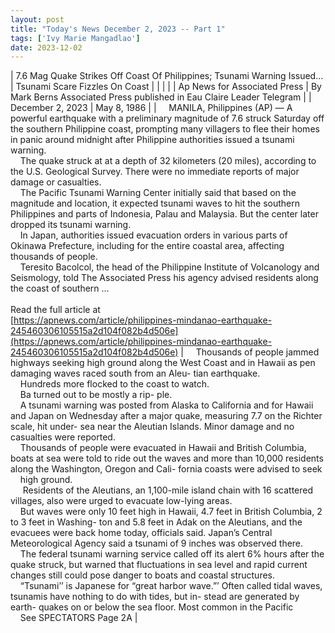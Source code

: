 ```yaml
---
layout: post
title: "Today's News December 2, 2023 -- Part 1"
tags: ['Ivy Marie Mangadlao']
date: 2023-12-02
---
```


| 7.6 Mag Quake Strikes Off Coast Of Philippines; Tsunami Warning Issued... | Tsunami Scare Fizzles On Coast  |
|  |  |
| Ap News for Associated Press | By Mark Berns Associated Press  published in Eau Claire Leader Telegram |
| December 2, 2023 | May 8, 1986 |
| &nbsp;&nbsp;&nbsp;&nbsp;MANILA, Philippines (AP) — A powerful earthquake with a preliminary magnitude of 7.6 struck Saturday off the southern Philippine coast, prompting many villagers to flee their homes in panic around midnight after Philippine authorities issued a tsunami warning.<br>&nbsp;&nbsp;&nbsp;&nbsp;The quake struck at at a depth of 32 kilometers (20 miles), according to the U.S. Geological Survey. There were no immediate reports of major damage or casualties.<br>&nbsp;&nbsp;&nbsp;&nbsp;The Pacific Tsunami Warning Center initially said that based on the magnitude and location, it expected tsunami waves to hit the southern Philippines and parts of Indonesia, Palau and Malaysia. But the center later dropped its tsunami warning.<br>&nbsp;&nbsp;&nbsp;&nbsp;In Japan, authorities issued evacuation orders in various parts of Okinawa Prefecture, including for the entire coastal area, affecting thousands of people.<br>&nbsp;&nbsp;&nbsp;&nbsp;Teresito Bacolcol, the head of the Philippine Institute of Volcanology and Seismology, told The Associated Press his agency advised residents along the coast of southern  ...<br><br>Read the full article at<br>[https://apnews.com/article/philippines-mindanao-earthquake-245460306105515a2d104f082b4d506e](https://apnews.com/article/philippines-mindanao-earthquake-245460306105515a2d104f082b4d506e) | &nbsp;&nbsp;&nbsp;&nbsp;Thousands of people jammed highways seeking high ground along the West Coast and in Hawaii as pen damaging waves raced south from an Aleu- tian earthquake.<br>&nbsp;&nbsp;&nbsp;&nbsp;Hundreds more flocked to the coast to watch.<br>&nbsp;&nbsp;&nbsp;&nbsp;Ba turned out to be mostly a rip- ple.<br>&nbsp;&nbsp;&nbsp;&nbsp;A tsunami warning was posted from Alaska to California and for Hawaii and Japan on Wednesday after a major quake, measuring 7.7 on the Richter scale, hit under- sea near the Aleutian Islands. Minor damage and no casualties were reported.<br>&nbsp;&nbsp;&nbsp;&nbsp;Thousands of people were evacuated in Hawaii and British Columbia, boats at sea were told to ride out the waves and more than 10,000 residents along the Washington, Oregon and Cali- fornia coasts were advised to seek<br>&nbsp;&nbsp;&nbsp;&nbsp;high ground.<br>&nbsp;&nbsp;&nbsp;&nbsp; Residents of the Aleutians, an 1,100-mile island chain with 16 scattered villages, also were urged to evacuate low-lying areas.<br>&nbsp;&nbsp;&nbsp;&nbsp;But waves were only 10 feet high in Hawaii, 4.7 feet in British Columbia, 2 to 3 feet in Washing- ton and 5.8 feet in Adak on the Aleutians, and the evacuees were back home today, officials said. Japan’s Central Meteorological Agency said a tsunami of 9 inches was observed there.<br>&nbsp;&nbsp;&nbsp;&nbsp;The federal tsunami warning service called off its alert 6% hours after the quake struck, but warned that fluctuations in sea level and rapid current changes still could pose danger to boats and coastal structures.<br>&nbsp;&nbsp;&nbsp;&nbsp;“Tsunami’’ is Japanese for “great harbor wave.”’ Often called tidal waves, tsunamis have nothing to do with tides, but in- stead are generated by earth- quakes on or below the sea floor. Most common in the Pacific<br>&nbsp;&nbsp;&nbsp;&nbsp;See SPECTATORS Page 2A  |